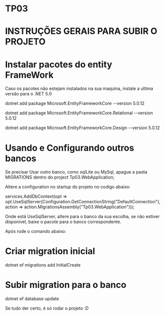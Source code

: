 # TP03

# INSTRUÇÕES GERAIS PARA SUBIR O PROJETO

# Instalar pacotes do entity FrameWork

Caso os pacotes não estejam instalados na sua maquina, instale a ultima versão para o .NET 5.0

dotnet add package Microsoft.EntityFrameworkCore --version 5.0.12

dotnet add package Microsoft.EntityFrameworkCore.Relational --version 5.0.12

dotnet add package Microsoft.EntityFrameworkCore.Design --version 5.0.12

# Usando e Configurando outros bancos

Se precisar Usar outro banco, como sqlLite ou MySql, apague a pasta MIGRATIONS dentro do project Tp03.WebApplication;

Altere a configuration no startup do projeto no codigo abaixo:

services.AddDbContext<Tp03Context>(opt => opt.UseSqlServer(Configuration.GetConnectionString("DefaultConnection"),  action => action.MigrationsAssembly("Tp03.WebApplication")));

Onde está UseSqlServer, altere para o banco da sua escolha, se não estiver disponivel, baixe o pacote para o banco correspondente.

Após rode o comando abaixo:

# Criar migration inicial

dotnet ef migrations add InitialCreate

# Subir migration para o banco

dotnet ef database update



Se tudo der certo, é só rodar o projeto :D




